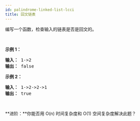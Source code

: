 ```yaml
---
id: palindrome-linked-list-lcci
title: 回文链表
---
```

编写一个函数，检查输入的链表是否是回文的。

 

**示例 1：**


<pre><strong>输入： </strong>1-&gt;2<br/><strong>输出：</strong> false <br/></pre>

**示例 2：**


<pre><strong>输入： </strong>1-&gt;2-&gt;2-&gt;1<br/><strong>输出：</strong> true <br/></pre>

 

**进阶：**你能否用 O(n) 时间复杂度和 O(1) 空间复杂度解决此题？
